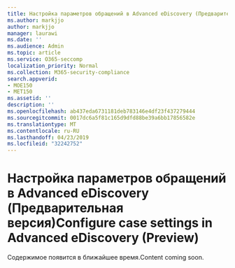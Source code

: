 ```yaml
---
title: Настройка параметров обращений в Advanced eDiscovery (Предварительная версия)
ms.author: markjjo
author: markjjo
manager: laurawi
ms.date: ''
ms.audience: Admin
ms.topic: article
ms.service: O365-seccomp
localization_priority: Normal
ms.collection: M365-security-compliance
search.appverid:
- MOE150
- MET150
ms.assetid: ''
description: ''
ms.openlocfilehash: ab437eda6731181deb783146e4df23f437279444
ms.sourcegitcommit: 0017dc6a5f81c165d9dfd88be39a6bb17856582e
ms.translationtype: MT
ms.contentlocale: ru-RU
ms.lasthandoff: 04/23/2019
ms.locfileid: "32242752"
---
```

# <a name="configure-case-settings-in-advanced-ediscovery-preview"></a><span data-ttu-id="d180a-102">Настройка параметров обращений в Advanced eDiscovery (Предварительная версия)</span><span class="sxs-lookup"><span data-stu-id="d180a-102">Configure case settings in Advanced eDiscovery (Preview)</span></span>

<span data-ttu-id="d180a-103">Содержимое появится в ближайшее время.</span><span class="sxs-lookup"><span data-stu-id="d180a-103">Content coming soon.</span></span>